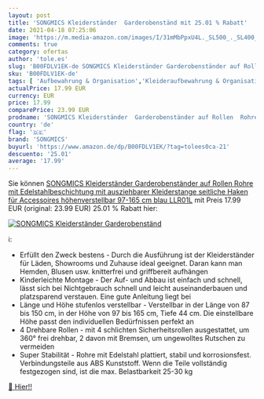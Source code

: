 ```yaml
---
layout: post
title: 'SONGMICS Kleiderständer  Garderobenständ mit 25.01 % Rabatt'
date: 2021-04-18 07:25:06
image: 'https://m.media-amazon.com/images/I/31mMbPpxU4L._SL500_._SL400_.jpg'
comments: true
category: ofertas
author: 'tole.es'
slug: 'B00FDLV1EK-de SONGMICS Kleiderständer Garderobenständer auf Rollen Rohre...'
sku: 'B00FDLV1EK-de'
tags: [ 'Aufbewahrung & Organisation','Kleideraufbewahrung & Organisation','Kleiderständer','Küche, Haushalt & Wohnen','songmics', ]
actualPrice: 17.99 EUR
currency: EUR
price: 17.99
comparePrice: 23.99 EUR
prodname: 'SONGMICS Kleiderständer  Garderobenständer auf Rollen  Rohre mit Edelstahlbeschichtung  mit ausziehbarer Kleiderstange  seitliche Haken für Accessoires  höhenverstellbar 97-165 cm  blau LLR01L'
country: 'de'
flag: '🇩🇪'
brand: 'SONGMICS'
buyurl: 'https://www.amazon.de/dp/B00FDLV1EK/?tag=tolees0ca-21'
descuento: '25.01'
average: '17.99'
---
```


Sie können [SONGMICS Kleiderständer  Garderobenständer auf Rollen  Rohre mit Edelstahlbeschichtung  mit ausziehbarer Kleiderstange  seitliche Haken für Accessoires  höhenverstellbar 97-165 cm  blau LLR01L](https://www.amazon.de/dp/B00FDLV1EK/?tag=tolees0ca-21) mit Preis 17.99 EUR (original: 23.99 EUR) 25.01 % Rabatt hier:

[![SONGMICS Kleiderständer  Garderobenständ](https://m.media-amazon.com/images/I/31mMbPpxU4L._SL500_._SL400_.jpg)](https://www.amazon.de/dp/B00FDLV1EK/?tag=tolees0ca-21)

ℹ️:

- Erfüllt den Zweck bestens - Durch die Ausführung ist der Kleiderständer für Läden, Showrooms und Zuhause ideal geeignet. Daran kann man Hemden, Blusen usw. knitterfrei und griffbereit aufhängen
- Kinderleichte Montage - Der Auf- und Abbau ist einfach und schnell, lässt sich bei Nichtgebrauch schnell und leicht auseinanderbauen und platzsparend verstauen. Eine gute Anleitung liegt bei
- Länge und Höhe stufenlos verstellbar - Verstellbar in der Länge von 87 bis 150 cm, in der Höhe von 97 bis 165 cm, Tiefe 44 cm. Die einstellbare Höhe passt den individuellen Bedürfnissen perfekt an
- 4 Drehbare Rollen - mit 4 schlichten Sicherheitsrollen ausgestattet, um 360° frei drehbar, 2 davon mit Bremsen, um ungewolltes Rutschen zu vermeiden
- Super Stabilität - Rohre mit Edelstahl plattiert, stabil und korrosionsfest. Verbindungsteile aus ABS Kunststoff. Wenn die Teile vollständig festgezogen sind, ist die max. Belastbarkeit 25-30 kg

[🛒 Hier!!](https://www.amazon.de/dp/B00FDLV1EK/?tag=tolees0ca-21)
